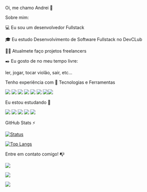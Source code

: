 Oi, me chamo Andrei 👋

Sobre mim:

💻 Eu sou um desenvolvedor Fullstack

🎓 Eu estudo Desenvolvimento de Software Fullstack no DevCLub

👩‍💻 Atualmete faço projetos freelancers

✒️ Eu gosto de no meu tempo livre:
   
   ler, jogar, tocar violão, sair, etc...

Tenho experiência com 🔧
Tecnologias e Ferramentas

<img src="https://img.shields.io/badge/HTML5-E34F26?style=for-the-badge&logo=html5&logoColor=white"> <img src="https://img.shields.io/badge/CSS3-1572B6?style=for-the-badge&logo=css3&logoColor=white"> <img src="https://img.shields.io/badge/JavaScript-F7DF1E?style=for-the-badge&logo=javascript&logoColor=black"> <img src="https://img.shields.io/badge/React-20232A?style=for-the-badge&logo=react&logoColor=61DAF"> <img src="https://img.shields.io/badge/Node.js-43853D?style=for-the-badge&logo=node.js&logoColor=white"> <img src="https://img.shields.io/badge/GIT-E44C30?style=for-the-badge&logo=git&logoColor=white"> <img src="https://img.shields.io/badge/GitHub-100000?style=for-the-badge&logo=github&logoColor=white
"><img src="https://img.shields.io/badge/Figma-F24E1E?style=for-the-badge&logo=figma&logoColor=white">

Eu estou estudando 🧩


<img src="https://img.shields.io/badge/React-20232A?style=for-the-badge&logo=react&logoColor=61DAF"> <img src="https://img.shields.io/badge/Node.js-43853D?style=for-the-badge&logo=node.js&logoColor=white"> <img src="https://img.shields.io/badge/JavaScript-F7DF1E?style=for-the-badge&logo=javascript&logoColor=black"> <img src="https://img.shields.io/badge/HTML5-E34F26?style=for-the-badge&logo=html5&logoColor=white"> <img src="https://img.shields.io/badge/CSS3-1572B6?style=for-the-badge&logo=css3&logoColor=white">

GitHub Stats ⚡

[![Status](https://github-readme-stats.vercel.app/api?username=Dinoh665)](https://github.com/anuraghazra/github-readme-stats)


[![Top Langs](https://github-readme-stats.vercel.app/api/top-langs/?username=Dinoh665)](https://github.com/anuraghazra/github-readme-stats)

 
Entre em contato comigo! 📭

<a href="mailto:fruhaufandrei@gmail.com" target="_blank"><img src="https://img.shields.io/badge/Gmail-D14836?style=for-the-badge&logo=gmail&logoColor=white"></a>

<a href="https://www.linkedin.com/in/andrei-von-frühauf/" target="_blank"><img src="https://img.shields.io/badge/LinkedIn-0077B5?style=for-the-badge&logo=linkedin&logoColor=white"></a>



<a href="https://wa.me/5548991883278" target="_blank"><img src="https://img.shields.io/badge/WhatsApp-25D366?style=for-the-badge&logo=whatsapp&logoColor=white"></a>
